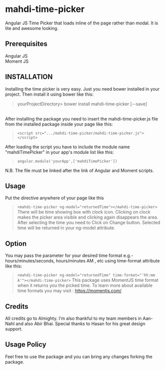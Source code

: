 # mahdi-time-picker
Angular JS Time Picker that loads inline of the page rather than modal. It is lite and awesome looking. 

## Prerequisites
Angular JS<br>
Moment JS
## INSTALLATION
Installing the time picker is very easy. Just you need bower installed in your project. Then install it using bower like this: 

> yourProjectDirectory> bower install mahdi-time-picker [--save]

<br>After installing the package you need to insert the mahdi-time-picker.js file from the installed package inside your page like this: <br>
> `<script src=".../mahdi-time-picker/mahdi-time-picker.js"></script>`

After loading the script you have to include the module name "mahdiTimePicker" in your app's module list like this:
> `angular.module('yourApp',['mahdiTimePicker'])`

N.B. The file must be linked after the link of Angular and Moment scripts.

## Usage
Put the directive anywhere of your page like this <br>
> `<mahdi-time-picker ng-model="returnedTime"></mahdi-time-picker>`
There will be time showing box with clock icon. Clicking on clock makes the picker area visible and clicking again disappears the area.
After selecting the time you need to Click on Change button. Selected time will be returned in your ng-model attribute.

## Option
You may pass the parameter for your desired time format e.g.- hours/minutes/seconds, hours/minutes AM , etc using time-format attribute like this:<br>
> `<mahdi-time-picker ng-model="returnedTime" time-format="'hh:mm A'"></mahdi-time-picker>`
This package uses MomentJS time format when it returns you the picked time. To learn more about available time formats you may visit : https://momentjs.com/

## Credits
All credits go to Almighty. I'm also thankful to my team members in Aan-Nahl and also Abir Bhai. Special thanks to Hasan for his great design support.

## Usage Policy
Feel free to use the package and you can bring any changes forking the package.


